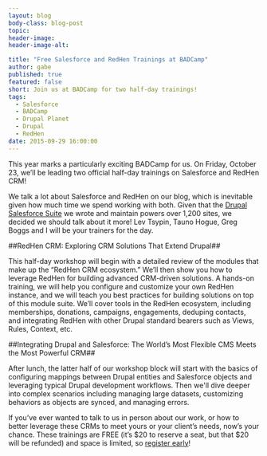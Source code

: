 ```yaml
---
layout: blog
body-class: blog-post
topic:
header-image:
header-image-alt:

title: "Free Salesforce and RedHen Trainings at BADCamp"
author: gabe
published: true
featured: false
short: Join us at BADCamp for two half-day trainings!
tags:
  - Salesforce
  - BADCamp
  - Drupal Planet
  - Drupal
  - RedHen
date: 2015-09-29 16:00:00
---
```


This year marks a particularly exciting BADCamp for us. On Friday, October 23, we’ll be leading two official half-day trainings on Salesforce and RedHen CRM!

We talk a lot about Salesforce and RedHen on our blog, which is inevitable given how much time we spend working with both. Given that the [Drupal Salesforce Suite](https://www.drupal.org/project/salesforce) we wrote and maintain powers over 1,200 sites, we decided we should talk about it more! Lev Tsypin, Tauno Hogue, Greg Boggs and I will be your trainers for the day.

##RedHen CRM: Exploring CRM Solutions That Extend Drupal##

This half-day workshop will begin with a detailed review of the modules that make up the “RedHen CRM ecosystem.” We’ll then show you how to leverage RedHen for building advanced CRM-driven solutions. A hands-on training, we will help you configure and customize your own RedHen instance, and we will teach you best practices for building solutions on top of this module suite. We’ll cover tools in the RedHen ecosystem, including memberships, donations, campaigns, engagements, deduping contacts, and integrating RedHen with other Drupal standard bearers such as Views, Rules, Context, etc.

##Integrating Drupal and Salesforce: The World’s Most Flexible CMS Meets the Most Powerful CRM##

After lunch, the latter half of our workshop block will start with the basics of configuring mappings between Drupal entities and Salesforce objects and leveraging typical Drupal development workflows. Then we'll dive deeper into complex scenarios including managing large datasets, customizing behaviors as objects are synced, and managing errors.

If you’ve ever wanted to talk to us in person about our work, or how to better leverage these CRMs to meet yours or your client’s needs, now’s your chance. These trainings are FREE (it’s $20 to reserve a seat, but that $20 will be refunded) and space is limited, so [register early](https://2015.badcamp.net/training/drupal-redhen-salesforce)!
